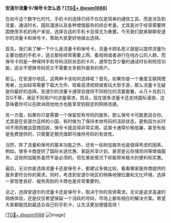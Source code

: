 **安道尔流量卡/保号卡怎么选？[[TG💪+ @esim1088](https://t.me/s/esim1088)]**

在如今这个数字化时代，手机卡的选择已经不仅仅是简单的通信工具，而是涉及到流量、通话时长、国际漫游以及各种增值服务的综合考量。尤其是对于经常需要跨国使用手机的用户来说，选择合适的手机卡显得尤为重要。今天我们就来聊聊安道尔的流量卡和保号卡，帮助大家更好地做出选择。

首先，我们来了解一下什么是流量卡和保号卡。流量卡顾名思义就是以提供流量为主要功能的手机卡，适合那些经常需要上网、看视频或者进行在线办公的人群。而保号卡则是一种保持手机号码活跃状态的卡片，通常包含少量的通话时长和短信功能，适合不想换号码但又不需要太多额外服务的用户。

那么，在安道尔地区，这两种卡该如何选择呢？首先，如果你是一个重度互联网使用者，比如经常需要下载大文件、观看高清视频或者玩大型手游，那么流量卡无疑是你最好的选择。安道尔的流量卡通常会提供不同档位的流量套餐，从几十兆到几百G不等，满足不同用户的流量需求。而且，现在很多流量卡还支持国际漫游，这意味着你可以在欧洲其他地方也能享受到稳定的网络连接。

另一方面，如果你只是需要一个保留现有号码的服务，那么保号卡可能更适合你。尤其是在安道尔这样的小国，有时候为了保持本地号码的活跃状态，避免因为长时间不用而被运营商回收，保号卡就显得非常实用。这类卡通常价格低廉，甚至有些是免费提供的，只需要定期充值即可维持号码的有效性。

当然，除了流量和保号的基本功能之外，还有一些附加服务也是值得考虑的因素。例如，很多卡商提供了国际长途优惠、家庭共享计划、甚至是云存储空间等增值服务。这些附加服务虽然不是必须的，但在某些情况下却能带来极大的便利和实惠。

最后，无论你是选择流量卡还是保号卡，都建议多做比较，看看哪家服务商提供的服务更符合你的需求。同时，考虑到安道尔地区的特殊地理位置和文化环境，选择一家信誉良好、服务周到的卡商也是非常重要的。

总之，选择安道尔的流量卡还是保号卡，取决于你的具体需求。无论是追求高速的网络体验，还是仅仅希望保留一个活跃的号码，市场上都有相应的解决方案。希望大家都能找到最适合自己的手机卡，让生活更加便捷高效！

[[TG💪+ @esim1088](https://t.me/s/esim1088) ![Image](https://i.postimg.cc/4NQfJmqS/Snipaste-2025-05-13-00-14-12.png)]